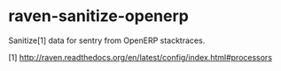 raven-sanitize-openerp
======================

Sanitize[1] data for sentry from OpenERP stacktraces.


[1] http://raven.readthedocs.org/en/latest/config/index.html#processors

